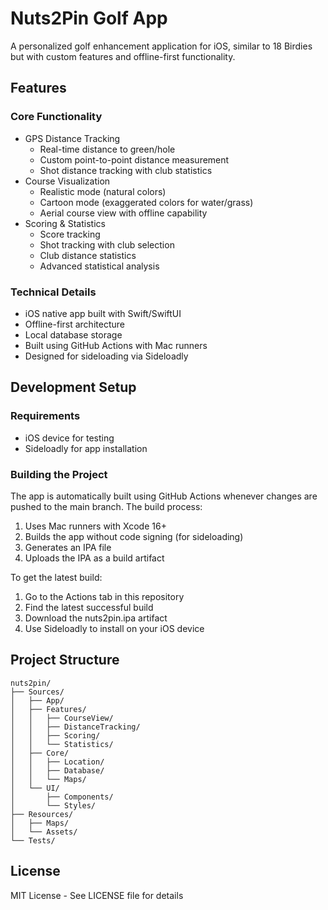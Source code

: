 # Nuts2Pin Golf App

A personalized golf enhancement application for iOS, similar to 18 Birdies but with custom features and offline-first functionality.

## Features

### Core Functionality
- GPS Distance Tracking
  - Real-time distance to green/hole
  - Custom point-to-point distance measurement
  - Shot distance tracking with club statistics
- Course Visualization
  - Realistic mode (natural colors)
  - Cartoon mode (exaggerated colors for water/grass)
  - Aerial course view with offline capability
- Scoring & Statistics
  - Score tracking
  - Shot tracking with club selection
  - Club distance statistics
  - Advanced statistical analysis

### Technical Details
- iOS native app built with Swift/SwiftUI
- Offline-first architecture
- Local database storage
- Built using GitHub Actions with Mac runners
- Designed for sideloading via Sideloadly

## Development Setup

### Requirements
- iOS device for testing
- Sideloadly for app installation

### Building the Project
The app is automatically built using GitHub Actions whenever changes are pushed to the main branch. The build process:
1. Uses Mac runners with Xcode 16+
2. Builds the app without code signing (for sideloading)
3. Generates an IPA file
4. Uploads the IPA as a build artifact

To get the latest build:
1. Go to the Actions tab in this repository
2. Find the latest successful build
3. Download the nuts2pin.ipa artifact
4. Use Sideloadly to install on your iOS device

## Project Structure
```
nuts2pin/
├── Sources/
│   ├── App/
│   ├── Features/
│   │   ├── CourseView/
│   │   ├── DistanceTracking/
│   │   ├── Scoring/
│   │   └── Statistics/
│   ├── Core/
│   │   ├── Location/
│   │   ├── Database/
│   │   └── Maps/
│   └── UI/
│       ├── Components/
│       └── Styles/
├── Resources/
│   ├── Maps/
│   └── Assets/
└── Tests/
```

## License
MIT License - See LICENSE file for details
